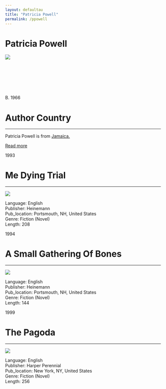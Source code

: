 ```yaml
---
layout: defaultau
title: "Patricia Powell"
permalink: /ppowell
---
```

<!-- partial:index.partial.html -->
<div class="content">
     <h1>Patricia Powell</h1>
    <div class="quote">
        <div><img src="https://mlkscholars.mit.edu/sites/default/files/styles/scholar_image/public/scholar/Patricia-Powell.jpg?itok=XgUXgcrm" class="logo"></div>
    </div>
    <div class="timeline">
        <div style="padding-bottom:100px;"></div>
        <div class="block">
             <div class="date right"><p class="right">B. 1966</p></div>
            <div class="dot"></div>
            <div class="left first">
            <div class="author_country">
                <h1>Author Country</h1><hr>
          <div class="aclocation">  <p>Patricia Powell is from <a href="http://localhost:4000/62">Jamaica.</a></p></div>
              <div class="acreadmore">  <a href="https://en.wikipedia.org/wiki/Patricia_Powell" target="_blank">Read more</a></div>
            </div>
            </div>
   <div class="block">
            <div class="date left"><p class="left">1993</p></div>
            <div class="dot"></div>
            <div class="right">
                <h1>Me Dying Trial</h1><hr>
                <p><img src="https://m.media-amazon.com/images/I/41GS2llgDmL._SY291_BO1,204,203,200_QL40_FMwebp_.jpg"></p>
                <p>
                Language: English<br/>
                Publisher: Heinemann<br/>
                Pub_location: Portsmouth, NH, United States<br/>
                Genre: Fiction (Novel)<br/>
                Length: 208<br/>                   </p>
            </div>
        </div>
       <div class="block">
            <div class="date left"><p class="left">1994</p></div>
            <div class="dot"></div>
            <div class="right">
                <h1>A Small Gathering Of Bones</h1><hr>
                <p><img src="https://m.media-amazon.com/images/I/51c1SEsjyxL._SX334_BO1,204,203,200_.jpg"></p>
                <p>
                Language: English<br/>
                Publisher: Heinemann<br/>
                Pub_location: Portsmouth, NH, United States<br/>
                Genre: Fiction (Novel)<br/>
                Length: 144<br/>                   </p>
            </div>
        </div>
       <div class="block">
            <div class="date left"><p class="left">1999</p></div>
            <div class="dot"></div>
            <div class="right">
                <h1>The Pagoda</h1><hr>
                <p><img src="https://m.media-amazon.com/images/I/41pSe9ZLaFL._SX326_BO1,204,203,200_.jpg"></p>
                <p>
                Language: English<br/>
                Publisher: Harper Perennial<br/>
                Pub_location: New York, NY, United States<br/>
                Genre: Fiction (Novel)<br/>
                Length: 256<br/>                   </p>
            </div>
        </div>

